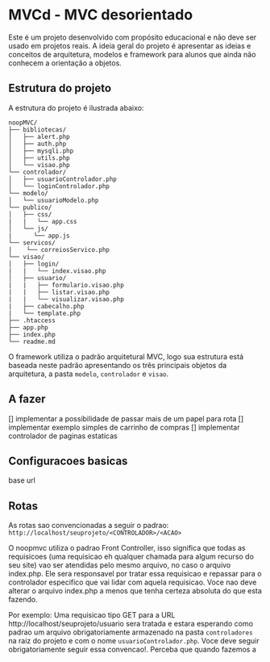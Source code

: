 MVCd - MVC desorientado
=======

Este é um projeto desenvolvido com propósito educacional e não deve ser usado em projetos reais. A ideia geral do projeto é apresentar as ideias e conceitos de arquitetura, modelos e framework para alunos que ainda não conhecem a orientação a objetos.
 
## Estrutura do projeto
A estrutura do projeto é ilustrada abaixo:

    noopMVC/
    ├── bibliotecas/
    │   ├── alert.php
    │   ├── auth.php
    │   ├── mysqli.php
    │   ├── utils.php
    │   └── visao.php
    └── controlador/
    │   ├── usuarioControlador.php
    │   └── loginControlador.php
    └── modelo/
    │   └── usuarioModelo.php
    └── publico/
    │   ├── css/
    |   |   └── app.css
    │   └── js/
    |      └── app.js
    └── servicos/
    |    └── correiosServico.php
    └── visao/
    │   ├── login/
    |   |   └── index.visao.php
    │   ├── usuario/
    |   |   ├── formulario.visao.php
    |   |   ├── listar.visao.php
    |   |   └── visualizar.visao.php
    |   ├── cabecalho.php
    |   └── template.php
    ├── .htaccess
    ├── app.php
    ├── index.php
    └── readme.md

O framework utiliza o padrão arquitetural MVC, logo sua estrutura está baseada neste padrão apresentando os três principais objetos da arquitetura, a pasta `modelo`, `controlador` e `visao`. 

## A fazer
[] implementar a possibilidade de passar mais de um papel para rota
[] implementar exemplo simples de carrinho de compras
[] implementar controlador de paginas estaticas

## Configuracoes basicas
base url

## Rotas
As rotas sao convencionadas a seguir o padrao:
`http://localhost/seuprojeto/<CONTROLADOR>/<ACAO>`

O noopmvc utiliza o padrao Front Controller, isso significa que todas as requisicoes (uma requisicao eh qualquer chamada para algum recurso do seu site) vao ser atendidas pelo mesmo arquivo, no caso o arquivo index.php. Ele sera responsavel por tratar essa requisicao e repassar para o controlador especifico que vai lidar com aquela requisicao. Voce nao deve alterar o arquivo index.php a menos que tenha certeza absoluta do que esta fazendo.

Por exemplo:
Uma requisicao tipo GET para a URL http://localhost/seuprojeto/usuario sera tratada e estara esperando como padrao um arquivo obrigatoriamente armazenado na pasta `controladores` na raiz do projeto e com o nome `usuarioControlador.php`. Voce deve seguir obrigatoriamente seguir essa convencao!. Perceba que quando fazemos a